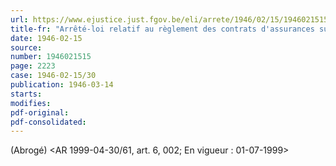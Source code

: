```yaml
---
url: https://www.ejustice.just.fgov.be/eli/arrete/1946/02/15/1946021515/justel
title-fr: "Arrêté-loi relatif au règlement des contrats d'assurances sur la vie et de rentes viagères libellés en monnaies étrangères. (NOTE : Consultation des versions antérieures à partir du 01-01-1987 et mis à jour au 16-07-1999)"
date: 1946-02-15
source:
number: 1946021515
page: 2223
case: 1946-02-15/30
publication: 1946-03-14
starts:
modifies:
pdf-original:
pdf-consolidated:
---
```


(Abrogé) <AR 1999-04-30/61, art. 6, 002;  En vigueur :  01-07-1999>
